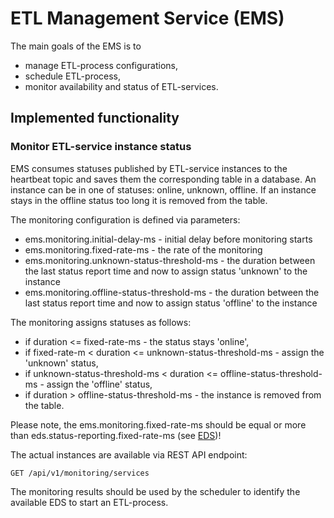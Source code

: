 # ETL Management Service (EMS)

The main goals of the EMS is to 
- manage ETL-process configurations,
- schedule ETL-process,
- monitor availability and status of ETL-services.

## Implemented functionality

### Monitor ETL-service instance status

EMS consumes statuses published by ETL-service instances to the heartbeat topic and saves them the corresponding table 
in a database. An instance can be in one of statuses: online, unknown, offline. If an instance stays in the offline status 
too long it is removed from the table.

The monitoring configuration is defined via parameters:
- ems.monitoring.initial-delay-ms - initial delay before monitoring starts
- ems.monitoring.fixed-rate-ms - the rate of the monitoring
- ems.monitoring.unknown-status-threshold-ms - the duration between the last status report time and now to assign status 'unknown' to the instance
- ems.monitoring.offline-status-threshold-ms - the duration between the last status report time and now to assign status 'offline' to the instance

The monitoring assigns statuses as follows:
- if duration <= fixed-rate-ms - the status stays 'online',
- if fixed-rate-m < duration <= unknown-status-threshold-ms - assign the 'unknown' status,
- if unknown-status-threshold-ms < duration <= offline-status-threshold-ms - assign the 'offline' status,
- if duration > offline-status-threshold-ms - the instance is removed from the table.

Please note, the ems.monitoring.fixed-rate-ms should be equal or more than eds.status-reporting.fixed-rate-ms (see [EDS](../extract-data-service/README.md))!

The actual instances are available via REST API endpoint:

```
GET /api/v1/monitoring/services
```

The monitoring results should be used by the scheduler to identify the available EDS to start an ETL-process.